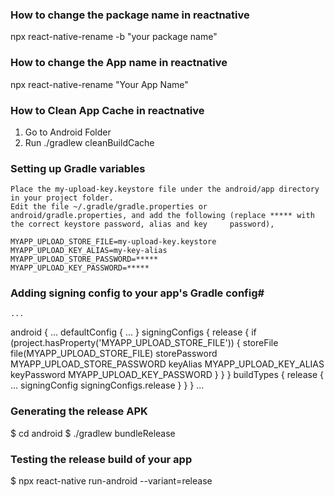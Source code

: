 ### How to change the package name in reactnative

npx react-native-rename -b "your package name"


### How to change the App name in reactnative

npx react-native-rename "Your App Name"


### How to Clean App Cache in reactnative

1. Go to Android Folder
2. Run ./gradlew cleanBuildCache

### Setting up Gradle variables

    Place the my-upload-key.keystore file under the android/app directory in your project folder.
    Edit the file ~/.gradle/gradle.properties or android/gradle.properties, and add the following (replace ***** with the correct keystore password, alias and key     password),
    
    MYAPP_UPLOAD_STORE_FILE=my-upload-key.keystore
    MYAPP_UPLOAD_KEY_ALIAS=my-key-alias
    MYAPP_UPLOAD_STORE_PASSWORD=*****
    MYAPP_UPLOAD_KEY_PASSWORD=*****

### Adding signing config to your app's Gradle config#

    ...
  android {
    ...
    defaultConfig { ... }
    signingConfigs {
        release {
            if (project.hasProperty('MYAPP_UPLOAD_STORE_FILE')) {
                storeFile file(MYAPP_UPLOAD_STORE_FILE)
                storePassword MYAPP_UPLOAD_STORE_PASSWORD
                keyAlias MYAPP_UPLOAD_KEY_ALIAS
                keyPassword MYAPP_UPLOAD_KEY_PASSWORD
            }
        }
    }
    buildTypes {
        release {
            ...
            signingConfig signingConfigs.release
        }
    }
}
     ...

### Generating the release APK

$ cd android
$ ./gradlew bundleRelease

### Testing the release build of your app
$ npx react-native run-android --variant=release
